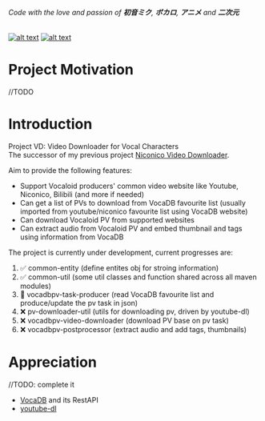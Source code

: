 ###### *Code* with the _love_ and _passion_ of **初音ミク**, **ボカロ**, **アニメ** and **二次元**

[![alt text](https://i.imgur.com/yi3yLkX.png)](https://ec.crypton.co.jp/pages/prod/vocaloid/mikuv4x "初音ミクv4x")
[![alt text](https://upload.wikimedia.org/wikipedia/de/c/ce/NicoNicoDouga-Logo-Vector.svg)](https://www.nicovideo.jp/  "ニコニコ動画")

# Project Motivation

//TODO

# Introduction

Project VD: Video Downloader for Vocal Characters  
The successor of my previous project [Niconico Video Downloader](https://github.com/CXwudi/Niconico-Video-Downloader).

Aim to provide the following features:

* Support Vocaloid producers' common video website like Youtube, Niconico, Bilibili (and more if needed)
* Can get a list of PVs to download from VocaDB favourite list (usually imported from youtube/niconico favourite list using VocaDB website)
* Can download Vocaloid PV from supported websites
* Can extract audio from Vocaloid PV and embed thumbnail and tags using information from VocaDB

The project is currently under development, current progresses are:

1. ✅ common-entity (define entites obj for stroing information)
2. ✅ common-util (some util classes and function shared across all maven modules)
3. 🔄 vocadbpv-task-producer (read VocaDB favourite list and produce/update the pv task in json)
4. ❌ pv-downloader-util (utils for downloading pv, driven by youtube-dl)
5. ❌ vocadbpv-video-downloader (download PV base on pv task)
6. ❌ vocadbpv-postprocessor (extract audio and add tags, thumbnails)

# Appreciation

//TODO: complete it

* [VocaDB](https://github.com/VocaDB/vocadb) and its RestAPI
* [youtube-dl](https://github.com/ytdl-org/youtube-dl)
